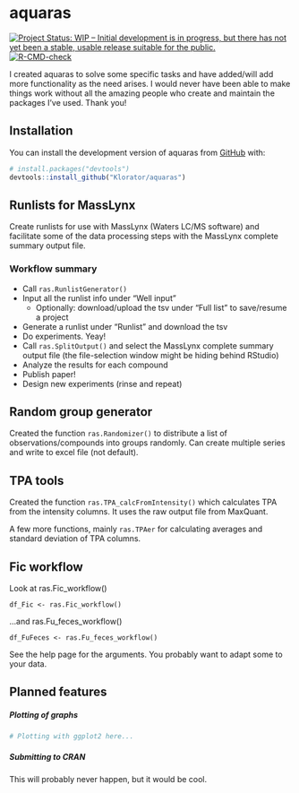 
<!-- README.md is generated from README.Rmd. Please edit that file -->

# aquaras

<!-- badges: start -->

[![Project Status: WIP – Initial development is in progress, but there
has not yet been a stable, usable release suitable for the
public.](https://www.repostatus.org/badges/latest/wip.svg)](https://www.repostatus.org/#wip)
[![R-CMD-check](https://github.com/Klorator/aquaras/actions/workflows/R-CMD-check.yaml/badge.svg)](https://github.com/Klorator/aquaras/actions/workflows/R-CMD-check.yaml)
<!-- badges: end -->

I created aquaras to solve some specific tasks and have added/will add
more functionality as the need arises. I would never have been able to
make things work without all the amazing people who create and maintain
the packages I’ve used. Thank you!

## Installation

You can install the development version of aquaras from
[GitHub](https://github.com/) with:

``` r
# install.packages("devtools")
devtools::install_github("Klorator/aquaras")
```

## Runlists for MassLynx

Create runlists for use with MassLynx (Waters LC/MS software) and
facilitate some of the data processing steps with the MassLynx complete
summary output file.

### Workflow summary

- Call `ras.RunlistGenerator()`
- Input all the runlist info under “Well input”
  - Optionally: download/upload the tsv under “Full list” to save/resume
    a project
- Generate a runlist under “Runlist” and download the tsv
- Do experiments. Yeay!
- Call `ras.SplitOutput()` and select the MassLynx complete summary
  output file (the file-selection window might be hiding behind RStudio)
- Analyze the results for each compound
- Publish paper!
- Design new experiments (rinse and repeat)

## Random group generator

Created the function `ras.Randomizer()` to distribute a list of
observations/compounds into groups randomly. Can create multiple series
and write to excel file (not default).

## TPA tools

Created the function `ras.TPA_calcFromIntensity()` which calculates TPA
from the intensity columns. It uses the raw output file from MaxQuant.

A few more functions, mainly `ras.TPAer` for calculating averages and
standard deviation of TPA columns.

## Fic workflow

Look at ras.Fic_workflow()

`df_Fic <- ras.Fic_workflow()`

…and ras.Fu_feces_workflow()

`df_FuFeces <- ras.Fu_feces_workflow()`

See the help page for the arguments. You probably want to adapt some to
your data.

## Planned features

##### Plotting of graphs

``` r
# Plotting with ggplot2 here...
```

##### Submitting to CRAN

This will probably never happen, but it would be cool.
